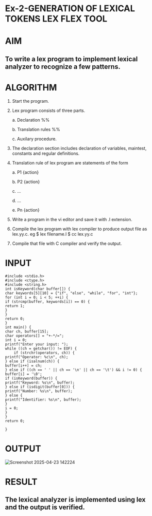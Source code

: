 # Ex-2-GENERATION OF LEXICAL TOKENS LEX FLEX TOOL
# AIM
## To write a lex program to implement lexical analyzer to recognize a few patterns.
# ALGORITHM

1.	Start the program.

2.	Lex program consists of three parts.

     a.	Declaration %%

     b.	Translation rules %%

     c.	Auxilary procedure.

3.	The declaration section includes declaration of variables, maintest, constants and regular definitions.
4.	Translation rule of lex program are statements of the form

    a.	P1 {action}

    b.	P2 {action}

    c.	…

    d.	…

    e.	Pn {action}

5.	Write a program in the vi editor and save it with .l extension.

6.	Compile the lex program with lex compiler to produce output file as lex.yy.c. eg $ lex filename.l $ cc lex.yy.c
7.	Compile that file with C compiler and verify the output.

# INPUT
```
#include <stdio.h>
#include <ctype.h>
#include <string.h>
int isKeyword(char buffer[]) {
char keywords[5][10] = {"if", "else", "while", "for", "int"};
for (int i = 0; i < 5; ++i) {
if (strcmp(buffer, keywords[i]) == 0) {
return 1;
}
}
return 0;
}
int main() {
char ch, buffer[15];
char operators[] = "+-*/=";
int i = 0;
printf("Enter your input: ");
while ((ch = getchar()) != EOF) {
    if (strchr(operators, ch)) {
printf("Operator: %c\n", ch);
} else if (isalnum(ch)) {
buffer[i++] = ch;
} else if ((ch == ' ' || ch == '\n' || ch == '\t') && i != 0) {
buffer[i] = '\0';
if (isKeyword(buffer)) {
printf("Keyword: %s\n", buffer);
} else if (isdigit(buffer[0])) {
printf("Number: %s\n", buffer);
} else {
printf("Identifier: %s\n", buffer);
}
i = 0;
}
}
return 0;
    
}
```
# OUTPUT
![Screenshot 2025-04-23 142224](https://github.com/user-attachments/assets/c27ac5dd-559b-4b80-ac86-39b9a062db17)

# RESULT
## The lexical analyzer is implemented using lex and the output is verified.
